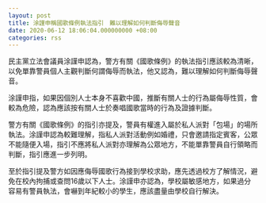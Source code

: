 ```yaml
---
layout: post
title: 涂謹申稱國歌條例執法指引　難以理解如何判斷侮辱聲音
date: 2020-06-12 18:06:04.000000000 +08:00
categories: rss
---
```


民主黨立法會議員涂謹申認為，警方有關《國歌條例》的執法指引應該較為清晰，以免單靠警員個人主觀判斷何謂侮辱而執法，他又認為，難以理解如何判斷侮辱聲音。

涂謹申指，如果因個別人士本身不喜歡中國，推斷有關人士的行為屬侮辱性質，會較為危險，認為應該按有關人士於奏唱國歌當時的行為及證據判斷。

警方有關《國歌條例》的指引亦提及，警員有權進入屬於私人派對「包場」的場所執法。涂謹申認為較難理解，指私人派對活動例如婚禮，只會邀請指定賓客，公眾不能隨便入場，指引不應將私人派對亦理解為公眾地方，不能單靠警員自行領略而判斷，指引應進一步列明。

至於指引提及警方如因應侮辱國歌行為接到學校求助，應先透過校方了解情況，避免在校內拘捕或查問16歲以下人士。涂謹申亦認為，學校屬敏感地方，如果過分容易有警員執法，會嚇到年紀較小的學生，應該盡量由學校自行解決。
